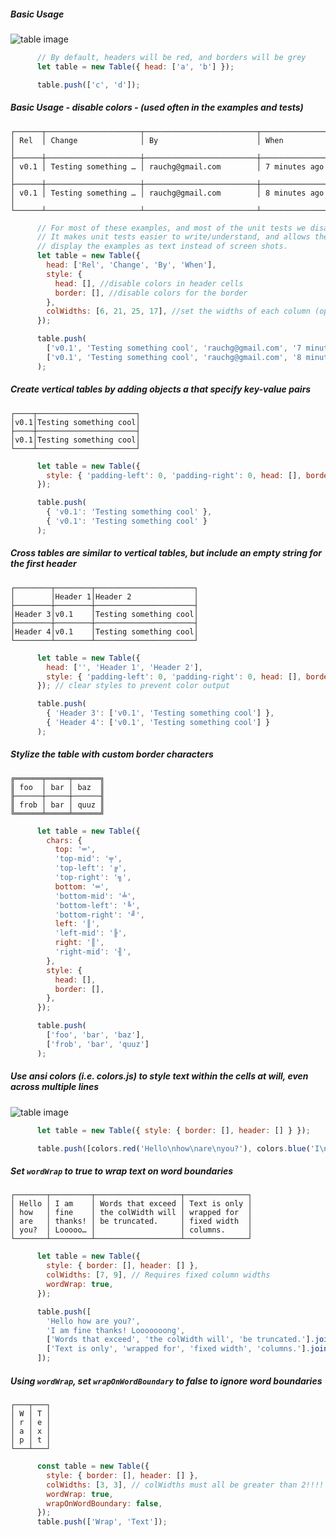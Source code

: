 ##### Basic Usage
![table image](./examples/screenshots/basic-usage-with-colors.png)
```javascript
      // By default, headers will be red, and borders will be grey
      let table = new Table({ head: ['a', 'b'] });

      table.push(['c', 'd']);

```


##### Basic Usage - disable colors - (used often in the examples and tests)
    ┌──────┬─────────────────────┬─────────────────────────┬─────────────────┐
    │ Rel  │ Change              │ By                      │ When            │
    ├──────┼─────────────────────┼─────────────────────────┼─────────────────┤
    │ v0.1 │ Testing something … │ rauchg@gmail.com        │ 7 minutes ago   │
    ├──────┼─────────────────────┼─────────────────────────┼─────────────────┤
    │ v0.1 │ Testing something … │ rauchg@gmail.com        │ 8 minutes ago   │
    └──────┴─────────────────────┴─────────────────────────┴─────────────────┘
```javascript
      // For most of these examples, and most of the unit tests we disable colors.
      // It makes unit tests easier to write/understand, and allows these pages to
      // display the examples as text instead of screen shots.
      let table = new Table({
        head: ['Rel', 'Change', 'By', 'When'],
        style: {
          head: [], //disable colors in header cells
          border: [], //disable colors for the border
        },
        colWidths: [6, 21, 25, 17], //set the widths of each column (optional)
      });

      table.push(
        ['v0.1', 'Testing something cool', 'rauchg@gmail.com', '7 minutes ago'],
        ['v0.1', 'Testing something cool', 'rauchg@gmail.com', '8 minutes ago']
      );

```


##### Create vertical tables by adding objects a that specify key-value pairs
    ┌────┬──────────────────────┐
    │v0.1│Testing something cool│
    ├────┼──────────────────────┤
    │v0.1│Testing something cool│
    └────┴──────────────────────┘
```javascript
      let table = new Table({
        style: { 'padding-left': 0, 'padding-right': 0, head: [], border: [] },
      });

      table.push(
        { 'v0.1': 'Testing something cool' },
        { 'v0.1': 'Testing something cool' }
      );

```


##### Cross tables are similar to vertical tables, but include an empty string for the first header
    ┌────────┬────────┬──────────────────────┐
    │        │Header 1│Header 2              │
    ├────────┼────────┼──────────────────────┤
    │Header 3│v0.1    │Testing something cool│
    ├────────┼────────┼──────────────────────┤
    │Header 4│v0.1    │Testing something cool│
    └────────┴────────┴──────────────────────┘
```javascript
      let table = new Table({
        head: ['', 'Header 1', 'Header 2'],
        style: { 'padding-left': 0, 'padding-right': 0, head: [], border: [] },
      }); // clear styles to prevent color output

      table.push(
        { 'Header 3': ['v0.1', 'Testing something cool'] },
        { 'Header 4': ['v0.1', 'Testing something cool'] }
      );

```


##### Stylize the table with custom border characters
    ╔══════╤═════╤══════╗
    ║ foo  │ bar │ baz  ║
    ╟──────┼─────┼──────╢
    ║ frob │ bar │ quuz ║
    ╚══════╧═════╧══════╝
```javascript
      let table = new Table({
        chars: {
          top: '═',
          'top-mid': '╤',
          'top-left': '╔',
          'top-right': '╗',
          bottom: '═',
          'bottom-mid': '╧',
          'bottom-left': '╚',
          'bottom-right': '╝',
          left: '║',
          'left-mid': '╟',
          right: '║',
          'right-mid': '╢',
        },
        style: {
          head: [],
          border: [],
        },
      });

      table.push(
        ['foo', 'bar', 'baz'],
        ['frob', 'bar', 'quuz']
      );

```


##### Use ansi colors (i.e. colors.js) to style text within the cells at will, even across multiple lines
![table image](./examples/screenshots/multi-line-colors.png)
```javascript
      let table = new Table({ style: { border: [], header: [] } });

      table.push([colors.red('Hello\nhow\nare\nyou?'), colors.blue('I\nam\nfine\nthanks!')]);

```


##### Set `wordWrap` to true to wrap text on word boundaries
    ┌───────┬─────────┬───────────────────┬──────────────┐
    │ Hello │ I am    │ Words that exceed │ Text is only │
    │ how   │ fine    │ the colWidth will │ wrapped for  │
    │ are   │ thanks! │ be truncated.     │ fixed width  │
    │ you?  │ Looooo… │                   │ columns.     │
    └───────┴─────────┴───────────────────┴──────────────┘
```javascript
      let table = new Table({
        style: { border: [], header: [] },
        colWidths: [7, 9], // Requires fixed column widths
        wordWrap: true,
      });

      table.push([
        'Hello how are you?',
        'I am fine thanks! Looooooong',
        ['Words that exceed', 'the colWidth will', 'be truncated.'].join('\n'),
        ['Text is only', 'wrapped for', 'fixed width', 'columns.'].join('\n'),
      ]);

```


##### Using `wordWrap`, set `wrapOnWordBoundary` to false to ignore word boundaries
    ┌───┬───┐
    │ W │ T │
    │ r │ e │
    │ a │ x │
    │ p │ t │
    └───┴───┘
```javascript
      const table = new Table({
        style: { border: [], header: [] },
        colWidths: [3, 3], // colWidths must all be greater than 2!!!!
        wordWrap: true,
        wrapOnWordBoundary: false,
      });
      table.push(['Wrap', 'Text']);
```


